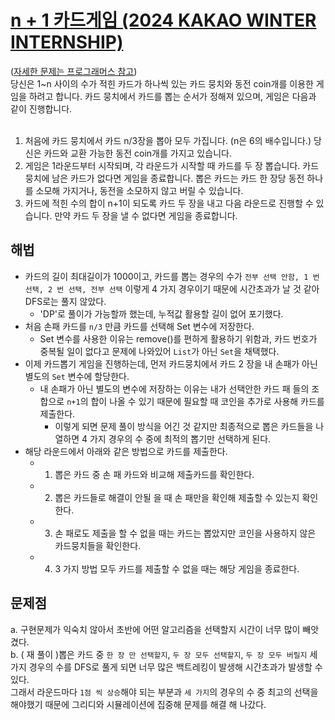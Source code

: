 # [n + 1 카드게임 (2024 KAKAO WINTER INTERNSHIP)](https://github.com/malvr00/Java-algorithm/blob/master/programmers/level3/stap2/src/Main.java)

([자세한 문제는 프로그래머스 참고](https://school.programmers.co.kr/learn/courses/30/lessons/258707)) <br/>
당신은 1~n 사이의 수가 적힌 카드가 하나씩 있는 카드 뭉치와 동전 coin개를 이용한 게임을 하려고 합니다. 카드 뭉치에서 카드를 뽑는 순서가 정해져 있으며, 게임은 다음과 같이 진행합니다.<br/>
<br/>
1. 처음에 카드 뭉치에서 카드 n/3장을 뽑아 모두 가집니다. (n은 6의 배수입니다.) 당신은 카드와 교환 가능한 동전 coin개를 가지고 있습니다.
2. 게임은 1라운드부터 시작되며, 각 라운드가 시작할 때 카드를 두 장 뽑습니다. 카드 뭉치에 남은 카드가 없다면 게임을 종료합니다. 뽑은 카드는 카드 한 장당 동전 하나를 소모해 가지거나, 동전을 소모하지 않고 버릴 수 있습니다.
3. 카드에 적힌 수의 합이 n+1이 되도록 카드 두 장을 내고 다음 라운드로 진행할 수 있습니다. 만약 카드 두 장을 낼 수 없다면 게임을 종료합니다.

## 해법
* 카드의 길이 최대길이가 1000이고, 카드를 뽑는 경우의 수가 `전부 선택 안함, 1 번 선택, 2 번 선택, 전부 선택` 이렇게 4 가지 경우이기 때문에 시간초과가 날 것 같아 DFS로는 풀지 않았다.
  * 'DP'로 풀이가 가능할까 했는데, 누적값 활용할 길이 없어 포기했다.
* 처음 손패 카드를 `n/3` 만큼 카드를 선택해 Set 변수에 저장한다.
  * Set 변수를 사용한 이유는 remove()를 편하게 활용하기 위함과, 카드 번호가 중복될 일이 없다고 문제에 나와있어 `List`가 아닌 `Set`을 채택했다.
* 이제 카드뽑기 게임을 진행하는데, 먼저 카드뭉치에서 카드 2 장을 내 손패가 아닌 별도의 `Set` 변수에 할당한다.
  * 내 손패가 아닌 별도의 변수에 저장하는 이유는 내가 선택안한 카드 패 들의 조합으로 `n+1`의 합이 나올 수 있기 때문에 필요할 때 코인을 추가로 사용해 카드를 제출한다.
    * 이렇게 되면 문제 풀이 방식을 어긴 것 같지만 최종적으로 뽑은 카드들을 나열하면 4 가지 경우의 수 중에 최적의 뽑기만 선택하게 된다.
* 해당 라운드에서 아래와 같은 방법으로 카드를 제출한다.
  * 1) 뽑은 카드 중 손 패 카드와 비교해 제출카드를 확인한다.
  * 2) 뽑은 카드들로 해결이 안될 을 때 손 패만을 확인해 제출할 수 있는지 확인한다.
  * 3) 손 패로도 제출을 할 수 없을 때는 카드는 뽑았지만 코인을 사용하지 않은 카드뭉치들을 확인한다.
  * 4) 3 가지 방법 모두 카드를 제출할 수 없을 때는 해당 게임을 종료한다.

## 문제점
a. 구현문제가 익숙치 않아서 초반에 어떤 알고리즘을 선택할지 시간이 너무 많이 빼앗겼다. <br/>
b. ( 재 풀이 )뽑은 카드 중 `한 장 만 선택할지`, `두 장 모두 선택할지`, `두 장 모두 버릴지` 세 가지 경우의 수를 DFS로 풀게 되면 너무 많은 백트레킹이 발생해 시간초과가 발생할 수 있다. <br/>
그래서 라운드마다 `1점 씩 상승`해야 되는 부분과 `세 가지`의 경우의 수 중 최고의 선택을 해야했기 때문에 그리디와 시뮬레이션에 집중해 문제를 해결 해 나갔다.
